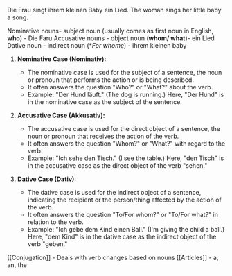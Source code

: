 Die Frau singt ihrem kleinen Baby ein Lied.
The woman sings her little baby a song.

Nominative nouns- subject noun (usually comes as first noun in English, **who**)  - Die Faru
Accusative nouns - object noun (**whom/ what**)- ein Lied
Dative noun - indirect noun (**For whome*) - ihrem kleinen baby

1. **Nominative Case (Nominativ):**
    
    - The nominative case is used for the subject of a sentence, the noun or pronoun that performs the action or is being described.
    - It often answers the question "Who?" or "What?" about the verb.
    - Example: "Der Hund läuft." (The dog is running.) Here, "Der Hund" is in the nominative case as the subject of the sentence.
2. **Accusative Case (Akkusativ):**
    
    - The accusative case is used for the direct object of a sentence, the noun or pronoun that receives the action of the verb.
    - It often answers the question "Whom?" or "What?" with regard to the verb.
    - Example: "Ich sehe den Tisch." (I see the table.) Here, "den Tisch" is in the accusative case as the direct object of the verb "sehen."
3. **Dative Case (Dativ):**
    
    - The dative case is used for the indirect object of a sentence, indicating the recipient or the person/thing affected by the action of the verb.
    - It often answers the question "To/For whom?" or "To/For what?" in relation to the verb.
    - Example: "Ich gebe dem Kind einen Ball." (I'm giving the child a ball.) Here, "dem Kind" is in the dative case as the indirect object of the verb "geben."



[[Conjugation]] - Deals with verb changes based on nouns
[[Articles]] - a, an, the




